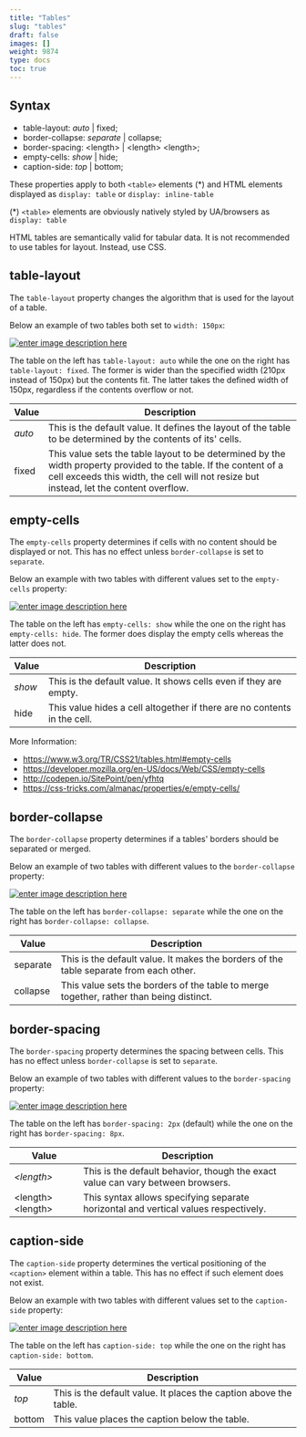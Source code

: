 ```yaml
---
title: "Tables"
slug: "tables"
draft: false
images: []
weight: 9874
type: docs
toc: true
---
```


## Syntax
- table-layout: *auto* | fixed;
- border-collapse: *separate* | collapse;
- border-spacing: \<length\> | \<length\> \<length\>;
- empty-cells: *show* | hide;
- caption-side: *top* | bottom;

These properties apply to both `<table>` elements (*) and HTML elements displayed as `display: table` or `display: inline-table`

(*) `<table>` elements are obviously natively styled by UA/browsers as `display: table`

HTML tables are semantically valid for tabular data. It is not recommended to use tables for layout. Instead, use CSS.

## table-layout
The `table-layout` property changes the algorithm that is used for the layout of a table.

Below an example of two tables both set to `width: 150px`:

[![enter image description here][1]][1]

The table on the left has `table-layout: auto` while the one on the right has `table-layout: fixed`. The former is wider than the specified width (210px instead of 150px) but the contents fit. The latter takes the defined width of 150px, regardless if the contents overflow or not.

| Value | Description |
| ------ | ------ |
| *auto*   | This is the default value. It defines the layout of the table to be determined by the contents of its' cells. |
| fixed | This value sets the table layout to be determined by the width property provided to the table. If the content of a cell exceeds this width, the cell will not resize but instead, let the content overflow.


  [1]: http://i.stack.imgur.com/wkJpO.png

## empty-cells
The `empty-cells` property determines if cells with no content should be displayed or not. This has no effect unless `border-collapse` is set to `separate`.

Below an example with two tables with different values set to the `empty-cells` property:

[![enter image description here][1]][1]

The table on the left has `empty-cells: show` while the one on the right has `empty-cells: hide`. The former does display the empty cells whereas the latter does not.

  [1]: http://i.stack.imgur.com/2G54T.png

| Value | Description |
| ------ | ------ |
| *show* | This is the default value. It shows cells even if they are empty. |
| hide | This value hides a cell altogether if there are no contents in the cell. |


More Information:

 - https://www.w3.org/TR/CSS21/tables.html#empty-cells
 - https://developer.mozilla.org/en-US/docs/Web/CSS/empty-cells
 - http://codepen.io/SitePoint/pen/yfhtq
 - https://css-tricks.com/almanac/properties/e/empty-cells/

## border-collapse
The `border-collapse` property determines if a tables' borders should be separated or merged.

Below an example of two tables with different values to the `border-collapse` property:

[![enter image description here][1]][1]

The table on the left has `border-collapse: separate` while the one on the right has `border-collapse: collapse`.

| Value | Description |
| ------ | ------ |
| separate | This is the default value. It makes the borders of the table separate from each other. |
| collapse | This value sets the borders of the table to merge together, rather than being distinct. |


  [1]: http://i.stack.imgur.com/awGlj.png

## border-spacing
The `border-spacing` property determines the spacing between cells. This has no effect unless `border-collapse` is set to `separate`.

Below an example of two tables with different values to the `border-spacing` property:

[![enter image description here][1]][1]

The table on the left has `border-spacing: 2px` (default) while the one on the right has `border-spacing: 8px`.

| Value | Description |
| ------ | ------ |
| *\<length\>* | This is the default behavior, though the exact value can vary between browsers.|
| \<length\> \<length\> | This syntax allows specifying separate horizontal and vertical values respectively.

  [1]: http://i.stack.imgur.com/KlVh0.png

## caption-side
The `caption-side` property determines the vertical positioning of the `<caption>` element within a table. This has no effect if such element does not exist.

Below an example with two tables with different values set to the `caption-side` property:

[![enter image description here][1]][1]

The table on the left has `caption-side: top` while the one on the right has `caption-side: bottom`.

| Value | Description |
| ------ | ------ |
| *top* | This is the default value. It places the caption above the table. |
| bottom | This value places the caption below the table. |


  [1]: http://i.stack.imgur.com/nmLkG.png

